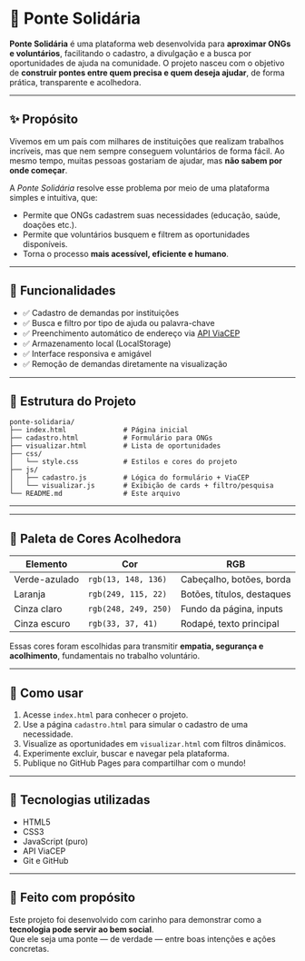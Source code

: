 # 🌉 Ponte Solidária

**Ponte Solidária** é uma plataforma web desenvolvida para **aproximar ONGs e voluntários**, facilitando o cadastro, a divulgação e a busca por oportunidades de ajuda na comunidade. O projeto nasceu com o objetivo de **construir pontes entre quem precisa e quem deseja ajudar**, de forma prática, transparente e acolhedora.

---

## ✨ Propósito

Vivemos em um país com milhares de instituições que realizam trabalhos incríveis, mas que nem sempre conseguem voluntários de forma fácil. Ao mesmo tempo, muitas pessoas gostariam de ajudar, mas **não sabem por onde começar**.

A *Ponte Solidária* resolve esse problema por meio de uma plataforma simples e intuitiva, que:

- Permite que ONGs cadastrem suas necessidades (educação, saúde, doações etc.).
- Permite que voluntários busquem e filtrem as oportunidades disponíveis.
- Torna o processo **mais acessível, eficiente e humano**.

---

## 🔧 Funcionalidades

- ✅ Cadastro de demandas por instituições  
- ✅ Busca e filtro por tipo de ajuda ou palavra-chave  
- ✅ Preenchimento automático de endereço via [API ViaCEP](https://viacep.com.br)  
- ✅ Armazenamento local (LocalStorage)  
- ✅ Interface responsiva e amigável  
- ✅ Remoção de demandas diretamente na visualização

---

## 📁 Estrutura do Projeto

```
ponte-solidaria/
├── index.html              # Página inicial
├── cadastro.html           # Formulário para ONGs
├── visualizar.html         # Lista de oportunidades
├── css/
│   └── style.css           # Estilos e cores do projeto
├── js/
│   ├── cadastro.js         # Lógica do formulário + ViaCEP
│   └── visualizar.js       # Exibição de cards + filtro/pesquisa
└── README.md               # Este arquivo
```
---

---

## 🎨 Paleta de Cores Acolhedora

| Elemento                | Cor                        | RGB                        |
|-------------------------|----------------------------|----------------------------|
| Verde-azulado           | `rgb(13, 148, 136)`      | Cabeçalho, botões, borda   |
| Laranja                 | `rgb(249, 115, 22)`      | Botões, títulos, destaques |
| Cinza claro             | `rgb(248, 249, 250)`     | Fundo da página, inputs    |
| Cinza escuro            | `rgb(33, 37, 41)`        | Rodapé, texto principal    |

Essas cores foram escolhidas para transmitir **empatia, segurança e acolhimento**, fundamentais no trabalho voluntário.

---

## 🚀 Como usar

1. Acesse `index.html` para conhecer o projeto.
2. Use a página `cadastro.html` para simular o cadastro de uma necessidade.
3. Visualize as oportunidades em `visualizar.html` com filtros dinâmicos.
4. Experimente excluir, buscar e navegar pela plataforma.
5. Publique no GitHub Pages para compartilhar com o mundo!

---

## 🧠 Tecnologias utilizadas

- HTML5
- CSS3
- JavaScript (puro)
- API ViaCEP
- Git e GitHub

---

## 🤝 Feito com propósito

Este projeto foi desenvolvido com carinho para demonstrar como a **tecnologia pode servir ao bem social**.  
Que ele seja uma ponte — de verdade — entre boas intenções e ações concretas.
